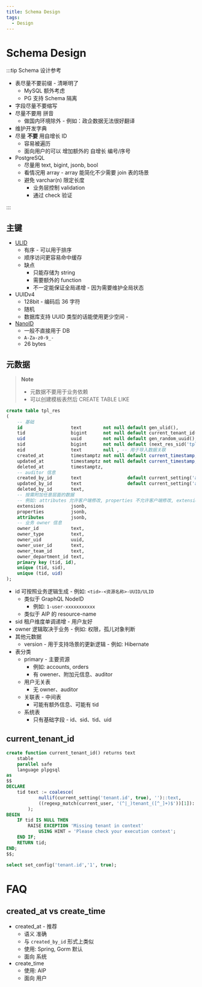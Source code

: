 ```yaml
---
title: Schema Design
tags:
  - Design
---
```


# Schema Design

:::tip Schema 设计参考

- 表尽量不要前缀 - 清晰明了
  - MySQL 额外考虑
  - PG 支持 Schema 隔离
- 字段尽量不要缩写
- 尽量不要用 拼音
  - 做国内环境除外 - 例如：政企数据无法很好翻译
- 维护开发字典
- 尽量 **不要** 用自增长 ID
  - 容易被遍历
  - 面向用户的可以 增加额外的 自增长 编号/序号
- PostgreSQL
  - 尽量用 text, bigint, jsonb, bool
  - 看情况用 array - array 能简化不少需要 join 表的场景
  - 避免 varchar(n) 限定长度
    - 业务层控制 validation
    - 通过 check 验证

:::

## 主键

- [ULID](./ulid.md)
  - 有序 - 可以用于排序
  - 顺序访问更容易命中缓存
  - 缺点
    - 只能存储为 string
    - 需要额外的 function
    - 不一定能保证全局递增 - 因为需要维护全局状态
- UUIDv4
  - 128bit - 编码后 36 字符
  - 随机
  - 数据库支持 UUID 类型的话能使用更少空间 -
- [NanoID](https://github.com/ai/nanoid)
  - 一般不直接用于 DB
  - `A-Za-z0-9_-`
  - 26 bytes

## 元数据

> **Note**
>
> * 元数据不要用于业务依赖
> * 可以创建模板表然后 CREATE TABLE LIKE

```sql
create table tpl_res
(
    -- 基础
    id                  text        not null default gen_ulid(),
    tid                 bigint      not null default current_tenant_id(), -- 租户
    uid                 uuid        not null default gen_random_uuid(),
    sid                 bigint      not null default (next_res_sid('tpl_pri_resources')),
    eid                 text        null , -- 用于导入数据关联
    created_at          timestamptz not null default current_timestamp,
    updated_at          timestamptz not null default current_timestamp,
    deleted_at          timestamptz,
    -- auditor 信息
    created_by_id       text                 default current_setting('app.user.id'),
    updated_by_id       text                 default current_setting('app.user.id'),
    deleted_by_id       text,
    -- 按需附加任意层面的数据
    -- 例如: attributes 允许客户端修改, properties 不允许客户端修改, extensions 客户端不可见
    extensions          jsonb,
    properties          jsonb,
    attributes          jsonb,
    -- 业务 owner 信息
    owner_id            text,
    owner_type          text,
    owner_uid           uuid,
    owner_user_id       text,
    owner_team_id       text,
    owner_department_id text,
    primary key (tid, id),
    unique (tid, sid),
    unique (tid, uid)
);
```

- id 可按照业务逻辑生成 - 例如: `<tid>-<资源名称>-UUID/ULID`
  - 类似于 GraphQL NodeID
    - 例如: `1-user-xxxxxxxxxxx`
  - 类似于 AIP 的 resource-name
- sid 租户维度单调递增 - 用户友好
- owner 逻辑取决于业务 - 例如: 权限，孤儿对象判断
- 其他元数据
  - version - 用于支持场景的更新逻辑 - 例如: Hibernate
- 表分类
  - primary - 主要资源
    - 例如: accounts, orders
    - 有 owener、附加元信息、auditor
  - 用户无关表
    - 无 owner、auditor
  - 关联表 - 中间表
    - 可能有额外信息、可能有 tid
  - 系统表
    - 只有基础字段 - id、sid、tid、uid

## current_tenant_id

```sql
create function current_tenant_id() returns text
    stable
    parallel safe
    language plpgsql
as
$$
DECLARE
    tid text := coalesce(
            nullif(current_setting('tenant.id', true), '')::text,
            ((regexp_match(current_user, '(^|_)tenant_([^_]+)$'))[1])::text
        );
BEGIN
    IF tid IS NULL THEN
        RAISE EXCEPTION 'Missing tenant in context'
            USING HINT = 'Please check your execution context';
    END IF;
    RETURN tid;
END;
$$;
```


```sql
select set_config('tenant.id','1', true);
```

# FAQ

## created_at vs create_time

- created_at - 推荐
  - 语义 准确
  - 与 `created_by_id` 形式上类似
  - 使用: Spring, Gorm 默认
  - 面向 系统
- create_time
  - 使用: AIP
  - 面向 用户


